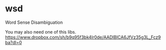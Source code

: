 # wsd
Word Sense Disambiguation

You may also need one of this libs. https://www.dropbox.com/sh/b9q95f3bk4lr0de/AADlBlCA6JfVz35g3L_Fcz9ba?dl=0
